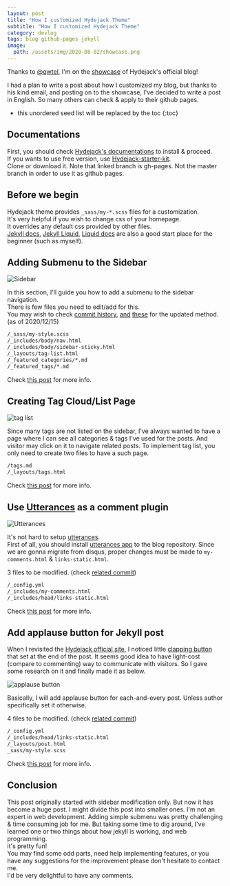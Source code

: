 ```yaml
---
layout: post
title: "How I customized Hydejack Theme"
subtitle: "How I customized Hydejack Theme"
category: devlog
tags: blog github-pages jekyll
image:
  path: /assets/img/2020-08-02/showcase.png
---
```


Thanks to [@qwtel](https://qwtel.com/), I'm on the [showcase](https://hydejack.com/showcase/) of Hydejack's official blog!<br>

I had a plan to write a post about how I customized my blog, but thanks to his kind email, and posting on to the showcase, I've decided to write a post in English. So many others can check & apply to their github pages.

<!--more-->

* this unordered seed list will be replaced by the toc
{:toc}

## Documentations

First, you should check [Hydejack's documentations](https://hydejack.com/docs/) to install & proceed.<br>
If you wants to use free version, use [Hydejack-starter-kit](https://github.com/hydecorp/hydejack-starter-kit/tree/gh-pages).<br>
Clone or download it. Note that linked branch is gh-pages. Not the master branch in order to use it as github pages.

## Before we begin

Hydejack theme provides `_sass/my-*.scss` files for a customization.<br>
It's very helpful if you wish to change css of your homepage.<br>
It overrides any default css provided by other files.<br>
[Jekyll docs](https://jekyllrb.com/docs/), [Jekyll Liquid](https://jekyllrb.com/docs/liquid/), [Liquid docs](https://shopify.github.io/liquid/) are also a good start place for the beginner (such as myself).

## Adding Submenu to the Sidebar

![Sidebar](/assets/img/2020-08-02/sidebar.png)

In this section, I'll guide you how to add a submenu to the sidebar navigation.<br>
There is few files you need to edit/add for this.<br>
You may wish to check [commit history](https://github.com/LazyRen/LazyRen.github.io/commit/89aa07da3b9e9081b933f61c24a42b765b6d30cd), [and](https://github.com/LazyRen/LazyRen.github.io/commit/6d54aa8507b7595169214d61639ccb2fb5c2a4f6) [these](https://github.com/LazyRen/LazyRen.github.io/commit/69871512f1407d1b2892f621b69059b3b4c2bab2) for the updated method. (as of 2020/12/15)

```default
/_sass/my-style.scss
/_includes/body/nav.html
/_includes/body/sidebar-sticky.html
/_layouts/tag-list.html
/_featured_categories/*.md
/_featured_tags/*.md
```

Check [this post](/devlog/adding-foldable-submenu-to-the-sidebar) for more info.

## Creating Tag Cloud/List Page

![tag list](/assets/img/2020-12-21/tag_list.png)

Since many tags are not listed on the sidebar, I've always wanted to have a page where I can see all categories & tags I've used for the posts. And visitor may click on it to navigate related posts. To implement tag list, you only need to create two files to have a such page.

```default
/tags.md
/_layouts/tags.html
```

Check [this post](/devlog/creating-tag-list-page) for more info.

## Use [Utterances](https://utteranc.es/) as a comment plugin

![Utterances](/assets/img/2020-12-21/utterances.png)

It's not hard to setup [utterances](https://github.com/utterance/utterances).<br>
First of all, you should install [utterances app](https://github.com/apps/utterances) to the blog repository.
Since we are gonna migrate from disqus, proper changes must be made to `my-comments.html` & `links-static.html`.<br>

3 files to be modified. (check [related commit](https://github.com/LazyRen/LazyRen.github.io/commit/8dcf03700c7f3d0f581b27a6fcf2e8a4d8396340))

```default
/_config.yml
/_includes/my-comments.html
/_includes/head/links-static.html
```

Check [this post](/devlog/use-utterances-for-jekyll-comments) for more info.

## Add applause button for Jekyll post

When I revisited the [Hydejack official site](https://hydejack.com/showcase/lazyren/), I noticed little [clapping button](https://help.medium.com/hc/en-us/articles/115011350967-Claps) that set at the end of the post. It seems good idea to have light-cost (compare to commenting) way to communicate with visitors. So I gave some research on it and finally made it as below.

![applause button](/assets/img/2020-12-21/post_end.png)

Basically, I will add applause button for each-and-every post. Unless author specifically set it otherwise.<br>

4 files to be modified. (check [related commit](https://github.com/LazyRen/LazyRen.github.io/commit/346f496d80243fcfbd0f24b47daa10078efe954f))

```default
/_config.yml
/_includes/head/links-static.html
/_layouts/post.html
_sass/my-style.scss
```

Check [this post](/devlog/add-applause-button-for-jekyll-post) for more info.

## Conclusion

This post originally started with sidebar modification only. But now it has become a huge post. I might divide this post into smaller ones.
I'm not an expert in web development. Adding simple submenu was pretty challenging & time consuming job for me. But taking some time to dig around, I've learned one or two things about how jekyll is working, and web programming.<br>
it's pretty fun!<br>
You may find some odd parts, need help implementing features, or you have any suggestions for the improvement please don't hesitate to contact me.<br>
I'd be very delightful to have any comments.<br>
